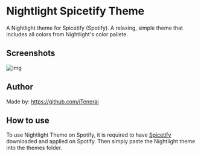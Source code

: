 # Nightlight Spicetify Theme
A Nightlight theme for Spicetify (Spotify). A relaxing, simple theme that includes all colors from Nightlight's color pallete.

## Screenshots

<img src="https://raw.githubusercontent.com/iTenerai/spicetify-themes/master/Nightlight/screenshots/nightlight.png" alt="img"> 

## Author
Made by: https://github.com/iTenerai

## How to use
To use Nightlight Theme on Spotify, it is required to have [Spicetify](https://github.com/spicetify/spicetify-cli) downloaded and applied on Spotify. Then simply paste the Nightlight theme into the themes folder.
